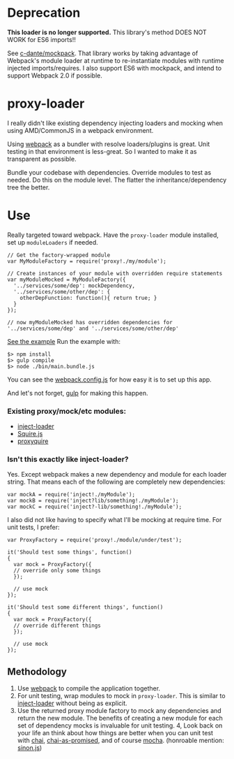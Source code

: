 # Deprecation
**This loader is no longer supported.** This library's method DOES NOT WORK for ES6 imports!!

See [c-dante/mockpack](https://github.com/c-dante/mockpack).
That library works by taking advantage of Webpack's module loader at runtime to re-instantiate modules with runtime injected imports/requires.
I also support ES6 with mockpack, and intend to support Webpack 2.0 if possible.

# proxy-loader
I really didn't like existing dependency injecting loaders and mocking when using AMD/CommonJS in a webpack environment.

Using [webpack](http://webpack.github.io) as a bundler with resolve loaders/plugins is great. Unit testing in that environment is less-great. So I wanted to make it as transparent as possible.

Bundle your codebase with dependencies. Override modules to test as needed. Do this on the module level. The flatter the inheritance/dependency tree the better.

# Use
Really targeted toward webpack. Have the `proxy-loader` module installed, set up `moduleLoaders` if needed.
```
// Get the factory-wrapped module
var MyModuleFactory = require('proxy!./my/module');

// Create instances of your module with overridden require statements
var myModuleMocked = MyModuleFactory({
  '../services/some/dep': mockDependency,
  '../services/some/other/dep': {
    otherDepFunction: function(){ return true; }
  }
});

// now myModuleMocked has overridden dependencies for '../services/some/dep' and '../services/some/other/dep'
```

[See the example](/example/entry.js)
Run the example with:
```
$> npm install
$> gulp compile
$> node ./bin/main.bundle.js
```

You can see the [webpack.config.js](/webpack.config.js) for how easy it is to set up this app.

And let's not forget, [gulp](/gulpfile.js#L47) for making this happen.

### Existing proxy/mock/etc modules:
* [inject-loader](https://github.com/plasticine/inject-loader)
* [Squire.js](https://github.com/iammerrick/Squire.js/)
* [proxyquire](https://github.com/thlorenz/proxyquire)

### Isn't this exactly like inject-loader?
Yes. Except webpack makes a new dependency and module for each loader string. That means each of the following are completely new dependencies:
```
var mockA = require('inject!./myModule');
var mockB = require('inject?lib/something!./myModule');
var mockC = require('inject?-lib/something!./myModule');
```

I also did not like having to specify what I'll be mocking at require time. For unit tests, I prefer:
```
var ProxyFactory = require('proxy!./module/under/test');

it('Should test some things', function()
{
  var mock = ProxyFactory({
  // override only some things
  });
  
  // use mock
});

it('Should test some different things', function()
{
  var mock = ProxyFactory({
  // override different things
  });
  
  // use mock
});
```

## Methodology
1. Use [webpack](//webpack.github.io) to compile the application together.
2. For unit testing, wrap modules to mock in `proxy-loader`. This is similar to [inject-loader](https://github.com/plasticine/inject-loader) without being as explicit.
3. Use the returned proxy module factory to mock any dependencies and return the new module. The benefits of creating a new module for each set of dependency mocks is invaluable for unit testing.
4, Look back on your life an think about how things are better when you can unit test with [chai](http://chaijs.com/), [chai-as-promised](https://github.com/domenic/chai-as-promised/), and of course [mocha](http://mochajs.org/). (honroable mention: [sinon.js](http://sinonjs.org/))

